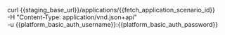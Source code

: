 curl {{staging_base_url}}/applications/{{fetch_application_scenario_id}} \
    -H "Content-Type: application/vnd.json+api" \
    -u {{platform_basic_auth_username}}:{{platform_basic_auth_password}} 
